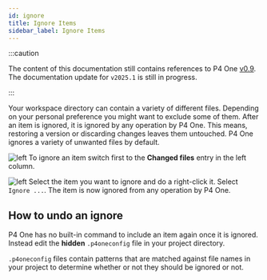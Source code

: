 ```yaml
---
id: ignore
title: Ignore Items
sidebar_label: Ignore Items
---
```


:::caution

The content of this documentation still contains references to P4 One [v0.9](0.9/). The documentation update for `v2025.1` is still in progress.

:::

Your workspace directory can contain a variety of different files. Depending on your personal preference you might want to exclude some of them. After an item is ignored, it is ignored by any operation by P4 One. This means, restoring a version or discarding changes leaves them untouched. P4 One ignores a variety of unwanted files by default.

<div className="block">

![left](/img/ignore-1.png) To ignore an item switch first to the **Changed files** entry in the left column.

</div>

<div className="block">

![left](/img/ignore-2.png) Select the item you want to ignore and do a right-click it. Select `Ignore ...`. The item is now ignored from any operation by P4 One.

</div>

## How to undo an ignore

P4 One has no built-in command to include an item again once it is ignored. Instead edit the **hidden** `.p4oneconfig` file in your project directory.

`.p4oneconfig` files contain patterns that are matched against file names in your project to determine whether or not they should be ignored or not.
